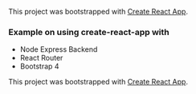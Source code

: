 This project was bootstrapped with [Create React App](https://github.com/facebook/create-react-app).

### Example on using create-react-app with 
 - Node Express Backend
 - React Router
 - Bootstrap 4
 
This project was bootstrapped with [Create React App](https://github.com/facebook/create-react-app).
